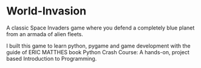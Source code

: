 # World-Invasion
A classic Space Invaders game where you defend a completely blue planet from an armada of alien fleets. 

I built this game to learn python, pygame and game development with the guide of ERIC MATTHES 
book Python Crash Course: A hands-on, project based Introduction to Programming.
